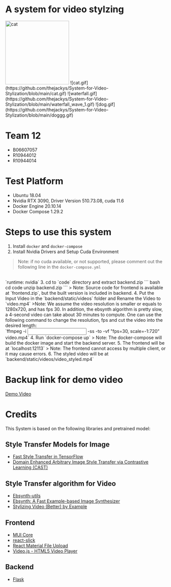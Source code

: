 # A system for video stylzing
<img src="https://github.com/thejackys/System-for-Video-Stylization/blob/main/cat.gif" alt="cat" width="200"/>
![cat.gif](https://github.com/thejackys/System-for-Video-Stylization/blob/main/cat.gif)
![waterfall.gif](https://github.com/thejackys/System-for-Video-Stylization/blob/main/waterfall_wave_1.gif)
![dog.gif](https://github.com/thejackys/System-for-Video-Stylization/blob/main/doggg.gif)


# Team 12
- B06607057 
- R10944012 
- R10944014 

# Test Platform
- Ubuntu 18.04
- Nvidia RTX 3090, Driver Version 510.73.08, cuda 11.6
- Docker Engine 20.10.14
- Docker Compose 1.29.2

# Steps to use this system
1. Install `docker` and `docker-compose`
2. Install Nvidia Drivers and Setup Cuda Environment
> Note: if no cuda available, or not supported, please comment out the following line in the `docker-compose.yml`
<br>
`runtime: nvidia`
3. cd to `code` directory and extract backend.zip
```
bash
cd code
unzip backend.zip
```
> Note: Source code for frontend is available at `frontend.zip`, but the built version is included in backend.
4. Put the Input Video in the `backend/static/videos` folder and Rename the Video to `video.mp4`
>Note: We assume the video resolution is smaller or equals to 1280x720, and has fps 30. In addition, the ebsynth algorithm is pretty slow, a 4-second video can take about 30 minutes to compute. One can use the following command to change the resolution, fps and cut the video into the desired length:
<br>
`ffmpeg -i <input> -ss <start_timestamp> -to <end_timestamp> -vf "fps=30, scale=-1:720" video.mp4`
4. Run `docker-compose up`
> Note: The docker-compose will build the docker image and start the backend server.
5. The frontend will be at `localhost:12113`
> Note: The frontend cannot access by multiple client, or it may cause errors.
6. The styled video will be at `backend/static/videos/video_styled.mp4`

# Backup link for demo video
[Demo Video](https://youtu.be/jyE-B--R5ac)


# Credits
This System is based on the following libraries and pretrained model:
## Style Transfer Models for Image
- [Fast Style Transfer in TensorFlow](https://github.com/lengstrom/fast-style-transfer)
- [Domain Enhanced Arbitrary Image Style Transfer via Contrastive Learning (CAST)](https://github.com/zyxElsa/CAST_pytorch)
## Style Transfer algorithm for Video
- [Ebsynth-utils](https://github.com/Krafi2/ebsynth-utils)
- [Ebsynth: A Fast Example-based Image Synthesizer](https://github.com/jamriska/ebsynth)
- [Stylizing Video (Better) by Example](https://github.com/ctrotz/stylizing-video)
## Frontend
- [MUI Core](https://github.com/mui/material-ui)
- [react-slick](https://github.com/akiran/react-slick)
- [React Material File Upload](https://github.com/iamchathu/react-material-file-upload)
- [Video.js - HTML5 Video Player](https://github.com/videojs/video.js)
## Backend
- [Flask](https://github.com/pallets/flask)
